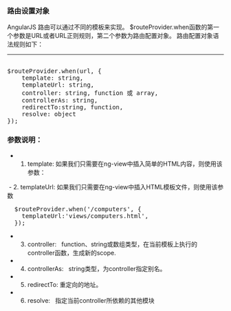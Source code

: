 ### 路由设置对象
AngularJS 路由可以通过不同的模板来实现。
$routeProvider.when函数的第一个参数是URL或者URL正则规则，第二个参数为路由配置对象。
路由配置对象语法规则如下：
***
<pre>

$routeProvider.when(url, {
    template: string,
    templateUrl: string,
    controller: string, function 或 array,
    controllerAs: string,
    redirectTo:string, function,
    resolve: object<key, function>
});
</pre>

### 参数说明：
- 1. template:
如果我们只需要在ng-view中插入简单的HTML内容，则使用该参数：

 - 2. templateUrl: 
如果我们只需要在ng-view中插入HTML模板文件，则使用该参数  
<pre>
  $routeProvider.when('/computers', {
    templateUrl:'views/computers.html', 
  });
</pre>  
 - 3. controller:
   function、string或数组类型，在当前模板上执行的controller函数，生成新的scope.  
- 4. controllerAs: 
   string类型，为controller指定别名。  
- 5. redirectTo:
    重定向的地址。  
- 6. resolve:  
   指定当前controller所依赖的其他模块  
